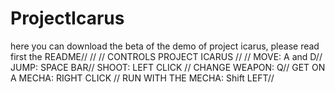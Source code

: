 # ProjectIcarus
here you can download the beta of the demo of project icarus, please read first the README//
//
//
CONTROLS PROJECT ICARUS //
//
MOVE: A and D//
JUMP: SPACE BAR//
SHOOT: LEFT CLICK //
CHANGE WEAPON: Q//
GET ON A MECHA: RIGHT CLICK //
RUN WITH THE MECHA: Shift LEFT//
